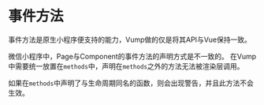 # 事件方法

事件方法是原生小程序便支持的能力，Vump做的仅是将其API与Vue保持一致。

微信小程序中，Page与Component的事件方法的声明方式是不一致的。
在Vump中需要统一放置在`methods`中，声明在`methods`之外的方法无法被渲染层调用。

如果在`methods`中声明了与生命周期同名的函数，则会出现警告，并且此方法不会生效。
